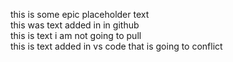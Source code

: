 this is some epic placeholder text  
this was text added in in github  
this is text i am not going to pull   
this is text added in vs code that is going to conflict  